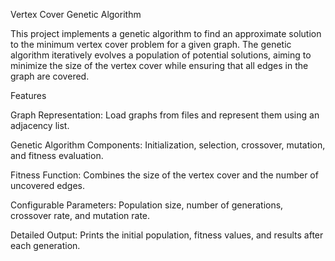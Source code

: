 Vertex Cover Genetic Algorithm

This project implements a genetic algorithm to find an approximate solution to the minimum vertex cover problem for a given graph. The genetic algorithm iteratively evolves a population of potential solutions, aiming to minimize the size of the vertex cover while ensuring that all edges in the graph are covered.

Features

Graph Representation: Load graphs from files and represent them using an adjacency list.

Genetic Algorithm Components: Initialization, selection, crossover, mutation, and fitness evaluation.

Fitness Function: Combines the size of the vertex cover and the number of uncovered edges.

Configurable Parameters: Population size, number of generations, crossover rate, and mutation rate.

Detailed Output: Prints the initial population, fitness values, and results after each generation.
